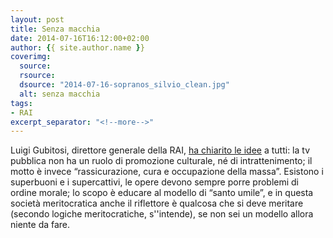 ```yaml
---
layout: post
title: Senza macchia
date: 2014-07-16T16:12:00+02:00
author: {{ site.author.name }}
coverimg:
  source:
  rsource:
  dsource: "2014-07-16-sopranos_silvio_clean.jpg"
  alt: senza macchia
tags:
- RAI
excerpt_separator: "<!--more-->"
---
```


Luigi Gubitosi, direttore generale della RAI, [ha chiarito le idee][link1] a tutti<!--more-->: la tv pubblica non ha un ruolo di promozione culturale, né di intrattenimento; il motto è invece “rassicurazione, cura e occupazione della massa”. Esistono i superbuoni e i supercattivi, le opere devono sempre porre problemi di ordine morale; lo scopo è educare al modello di “santo umile”, e in questa società meritocratica anche il riflettore è qualcosa che si deve meritare (secondo logiche meritocratiche, s''intende), se non sei un modello allora niente da fare.


[link1]: http://www.huffingtonpost.it/2014/07/15/luigi-gubitosi-rai-gomorra_n_5587789.html
